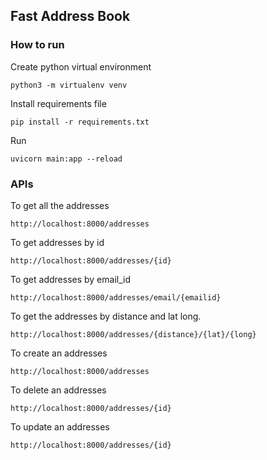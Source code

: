 ## Fast Address Book

### How to run
Create python virtual environment 
```
python3 -m virtualenv venv
```
Install requirements file 
```
pip install -r requirements.txt
```

Run
```
uvicorn main:app --reload
```

### APIs
To get all the addresses
```
http://localhost:8000/addresses
```
To get addresses by id
```
http://localhost:8000/addresses/{id}
```
To get addresses by email_id
```
http://localhost:8000/addresses/email/{emailid}
```
To get the addresses by distance and lat long.
```
http://localhost:8000/addresses/{distance}/{lat}/{long}
```
To create an addresses
```
http://localhost:8000/addresses
```
To delete an addresses
```
http://localhost:8000/addresses/{id}
```
To update an addresses
```
http://localhost:8000/addresses/{id}
```
